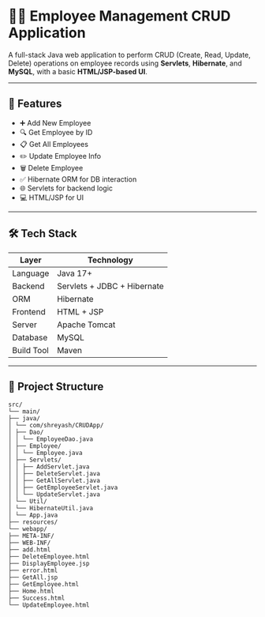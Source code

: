 # 🧑‍💼 Employee Management CRUD Application

A full-stack Java web application to perform CRUD (Create, Read, Update, Delete) operations on employee records using **Servlets**, **Hibernate**, and **MySQL**, with a basic **HTML/JSP-based UI**.

---

## 🚀 Features

- ➕ Add New Employee
- 🔍 Get Employee by ID
- 📋 Get All Employees
- ✏️ Update Employee Info
- 🗑️ Delete Employee
- ✅ Hibernate ORM for DB interaction
- 🌐 Servlets for backend logic
- 💻 HTML/JSP for UI

---

## 🛠️ Tech Stack

| Layer       | Technology         |
|-------------|--------------------|
| Language    | Java 17+           |
| Backend     | Servlets + JDBC + Hibernate |
| ORM         | Hibernate          |
| Frontend    | HTML + JSP         |
| Server      | Apache Tomcat      |
| Database    | MySQL              |
| Build Tool  | Maven              |

---

## 📁 Project Structure
 ``` 
src/
└── main/
├── java/
│ └── com/shreyash/CRUDApp/
│ ├── Dao/
│ │ └── EmployeeDao.java
│ ├── Employee/
│ │ └── Employee.java
│ ├── Servlets/
│ │ ├── AddServlet.java
│ │ ├── DeleteServlet.java
│ │ ├── GetAllServlet.java
│ │ ├── GetEmployeeServlet.java
│ │ └── UpdateServlet.java
│ └── Util/
│ └── HibernateUtil.java
│ └── App.java
├── resources/
└── webapp/
├── META-INF/
├── WEB-INF/
├── add.html
├── DeleteEmployee.html
├── DisplayEmployee.jsp
├── error.html
├── GetAll.jsp
├── GetEmployee.html
├── Home.html
├── Success.html
└── UpdateEmployee.html


